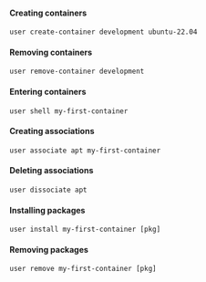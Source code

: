 
#### Creating containers
```
user create-container development ubuntu-22.04
```

#### Removing containers
```
user remove-container development
```

#### Entering containers
```
user shell my-first-container
```

#### Creating associations
```
user associate apt my-first-container
```
#### Deleting associations
```
user dissociate apt
```

#### Installing packages
```
user install my-first-container [pkg]
```

#### Removing packages
```
user remove my-first-container [pkg]
```

